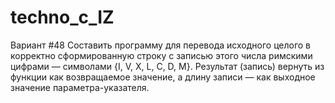 # techno_c_IZ

Вариант #48
Составить программу для перевода исходного целого в корректно сформированную строку с записью этого числа римскими цифрами — символами {I, V, X, L, C, D, M}. Результат (запись) вернуть из функции как возвращаемое значение, а длину записи — как выходное значение параметра-указателя.